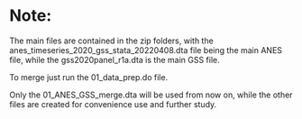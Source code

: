 # Note:

The main files are contained in the zip folders, with the anes_timeseries_2020_gss_stata_20220408.dta file being the main ANES file, while the gss2020panel_r1a.dta is the main GSS file.

To merge just run the 01_data_prep.do file.

Only the 01_ANES_GSS_merge.dta will be used from now on, while the other files are created for convenience use and further study.
